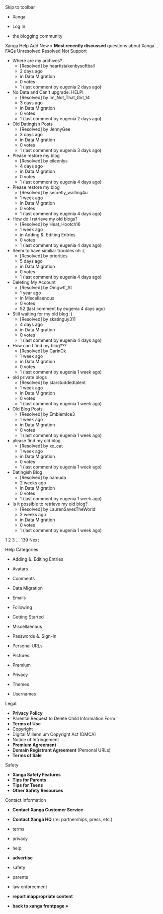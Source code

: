 Skip to toolbar

*   Xanga

*   Log In

*   the blogging community

Xanga Help Add New » **Most recently discussed** questions about Xanga… FAQs Unresolved Resolved Not Support

*   Where are my archives?
    *   \[Resolved\] by heartistakenbysoftball
    *   2 days ago
    *   in Data Migration
    *   0 votes
    *   1 (last comment by eugenia 2 days ago)
*   No Data and Can't upgrade. HELP!
    *   \[Resolved\] by Im\_Not\_That\_Girl\_14
    *   3 days ago
    *   in Data Migration
    *   0 votes
    *   1 (last comment by eugenia 2 days ago)
*   Old Datingish Posts
    *   \[Resolved\] by JennyGee
    *   3 days ago
    *   in Data Migration
    *   0 votes
    *   1 (last comment by eugenia 3 days ago)
*   Please restore my blog
    *   \[Resolved\] by eileenlys
    *   4 days ago
    *   in Data Migration
    *   0 votes
    *   1 (last comment by eugenia 4 days ago)
*   Please restore my blog
    *   \[Resolved\] by secretly\_waiting4u
    *   1 week ago
    *   in Data Migration
    *   0 votes
    *   1 (last comment by eugenia 4 days ago)
*   How do I retrieve my old blogs?
    *   \[Resolved\] by Heat\_Hootch16
    *   1 week ago
    *   in Adding &. Editing Entries
    *   0 votes
    *   1 (last comment by eugenia 4 days ago)
*   Seem to have similiar troubles oh :(
    *   \[Resolved\] by priorities
    *   5 days ago
    *   in Data Migration
    *   0 votes
    *   1 (last comment by eugenia 4 days ago)
*   Deleting My Account
    *   \[Resolved\] by Omgwtf\_St
    *   1 year ago
    *   in Miscellaenous
    *   0 votes
    *   52 (last comment by eugenia 4 days ago)
*   Still waiting for my old blog :(
    *   \[Resolved\] by skatinguy311
    *   4 days ago
    *   in Data Migration
    *   0 votes
    *   1 (last comment by eugenia 4 days ago)
*   How can I find my blog???
    *   \[Resolved\] by CarinCk
    *   1 week ago
    *   in Data Migration
    *   0 votes
    *   1 (last comment by eugenia 1 week ago)
*   old private blogs
    *   \[Resolved\] by starstuddedtalent
    *   1 week ago
    *   in Data Migration
    *   0 votes
    *   1 (last comment by eugenia 1 week ago)
*   Old Blog Posts
    *   \[Resolved\] by EmblemIce3
    *   1 week ago
    *   in Data Migration
    *   0 votes
    *   1 (last comment by eugenia 1 week ago)
*   please find my old blog
    *   \[Resolved\] by xo\_cat
    *   1 week ago
    *   in Data Migration
    *   0 votes
    *   1 (last comment by eugenia 1 week ago)
*   Datingish Blog
    *   \[Resolved\] by hamuda
    *   2 weeks ago
    *   in Data Migration
    *   0 votes
    *   1 (last comment by eugenia 1 week ago)
*   Is it possible to retrieve my old blog?
    *   \[Resolved\] by LaurenSavesTheWorld
    *   2 weeks ago
    *   in Data Migration
    *   0 votes
    *   1 (last comment by eugenia 1 week ago)

1 2 3 ... 139 Next

Help Categories

*   Adding &. Editing Entries
*   Avatars
*   Comments
*   Data Migration
*   Emails
*   Following
*   Getting Started
*   Miscellaenous

*   Passwords &. Sign-In
*   Personal URLs
*   Pictures
*   Premium
*   Privacy
*   Themes
*   Usernames

Legal

*   **Privacy Policy**
*   Parental Request to Delete Child Information Form
*   **Terms of Use**
*   Copyright
*   Digital Millennium Copyright Act (DMCA)
*   Notice of Infringement
*   **Premium Agreement**
*   **Domain Registrant Agreement** (Personal URLs)
*   **Terms of Sale**

Safety

*   **Xanga Safety Features**
*   **Tips for Parents**
*   **Tips for Teens**
*   **Other Safety Resources**

Contact Information

*   **Contact Xanga Customer Service**
*   **Contact Xanga HQ** (re: partnerships, press, etc.)

*   terms
*   privacy
*   help
*   **advertise**

*   safety
*   parents
*   law enforcement
*   **report inappropriate content**

*   **back to xanga frontpage »**